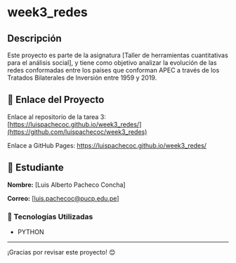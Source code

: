 # week3_redes
## Descripción
Este proyecto es parte de la asignatura [Taller de herramientas cuantitativas para el análisis social], y tiene como objetivo analizar la evolución de las redes conformadas entre los países que conforman APEC a través de los  Tratados Bilaterales de Inversión entre 1959 y 2019. 

## 📌 Enlace del Proyecto
Enlace al repositorio de la tarea 3: [https://luispachecoc.github.io/week3_redes/](https://github.com/luispachecoc/week3_redes)

Enlace a GitHub Pages: https://luispachecoc.github.io/week3_redes/

## 👤 Estudiante
**Nombre:** [Luis Alberto Pacheco Concha] 

**Correo:** [luis.pachecoc@pucp.edu.pe]

### 🚀 Tecnologías Utilizadas
- PYTHON
---

¡Gracias por revisar este proyecto! 😊
